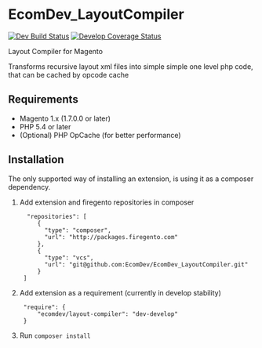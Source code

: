 # EcomDev_LayoutCompiler
[![Dev Build Status](https://travis-ci.org/EcomDev/EcomDev_LayoutCompiler.svg?branch=develop)](https://travis-ci.org/EcomDev/EcomDev_LayoutCompiler?branch=develop) [![Develop Coverage Status](https://coveralls.io/repos/EcomDev/EcomDev_LayoutCompiler/badge.svg?branch=develop)](https://coveralls.io/r/EcomDev/EcomDev_LayoutCompiler?branch=develop)

Layout Compiler for Magento

Transforms recursive layout xml files into simple simple one level php code, that can be cached by opcode cache

## Requirements
* Magento 1.x (1.7.0.0 or later)
* PHP 5.4 or later
* (Optional) PHP OpCache (for better performance)

## Installation

The only supported way of installing an extension, is using it as a composer dependency.

1. Add extension and firegento repositories in composer  

         "repositories": [
            {
              "type": "composer",
              "url": "http://packages.firegento.com"
            },
            {
              "type": "vcs",
              "url": "git@github.com:EcomDev/EcomDev_LayoutCompiler.git"
            }
        ]

2. Add extension as a requirement (currently in develop stability)

        "require": {
            "ecomdev/layout-compiler": "dev-develop"
        }

3. Run `composer install`
